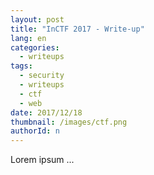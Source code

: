 ```yaml
---
layout: post
title: "InCTF 2017 - Write-up"
lang: en
categories:
  - writeups
tags:
  - security
  - writeups
  - ctf
  - web
date: 2017/12/18
thumbnail: /images/ctf.png
authorId: n
---
```

Lorem ipsum ...
